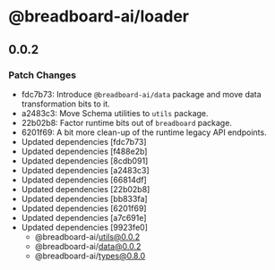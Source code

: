 # @breadboard-ai/loader

## 0.0.2

### Patch Changes

- fdc7b73: Introduce `@breadboard-ai/data` package and move data transformation
  bits to it.
- a2483c3: Move Schema utilities to `utils` package.
- 22b02b8: Factor runtime bits out of `breadboard` package.
- 6201f69: A bit more clean-up of the runtime legacy API endpoints.
- Updated dependencies [fdc7b73]
- Updated dependencies [f488e2b]
- Updated dependencies [8cdb091]
- Updated dependencies [a2483c3]
- Updated dependencies [66814df]
- Updated dependencies [22b02b8]
- Updated dependencies [bb833fa]
- Updated dependencies [6201f69]
- Updated dependencies [a7c691e]
- Updated dependencies [9923fe0]
  - @breadboard-ai/utils@0.0.2
  - @breadboard-ai/data@0.0.2
  - @breadboard-ai/types@0.8.0
